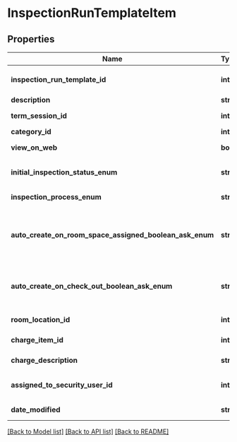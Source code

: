 # InspectionRunTemplateItem

## Properties
Name | Type | Description | Notes
------------ | ------------- | ------------- | -------------
**inspection_run_template_id** | **int** | Inspection Run Template | [optional] 
**description** | **str** | Description | [optional] 
**term_session_id** | **int** | Term Session | [optional] 
**category_id** | **int** | Category | [optional] 
**view_on_web** | **bool** | View On Web | [optional] 
**initial_inspection_status_enum** | **str** | Initial Inspection Status | [optional] 
**inspection_process_enum** | **str** | Inspection Process | [optional] 
**auto_create_on_room_space_assigned_boolean_ask_enum** | **str** | Auto Create On Room Space Assigned Boolean Ask | [optional] 
**auto_create_on_check_out_boolean_ask_enum** | **str** | Auto Create On Check Out Boolean Ask | [optional] 
**room_location_id** | **int** | Room Location | [optional] 
**charge_item_id** | **int** | Charge Item | [optional] 
**charge_description** | **str** | Charge Description | [optional] 
**assigned_to_security_user_id** | **int** | Assigned To Security User | [optional] 
**date_modified** | **str** | Date Modified | [optional] 

[[Back to Model list]](../README.md#documentation-for-models) [[Back to API list]](../README.md#documentation-for-api-endpoints) [[Back to README]](../README.md)


